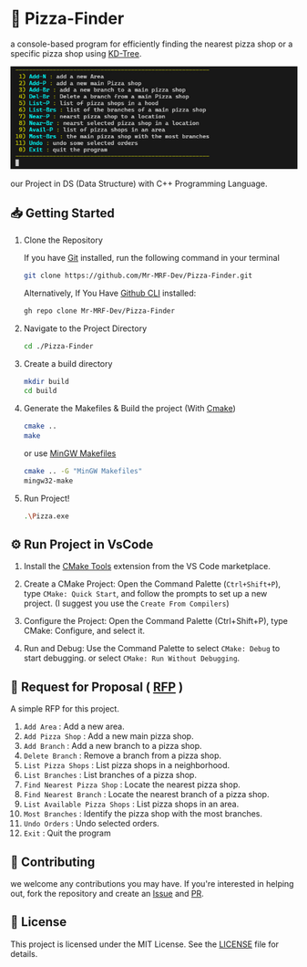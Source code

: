 # 🍕 Pizza-Finder

a console-based program for efficiently finding the nearest pizza shop or a specific pizza shop using [KD-Tree](https://www.baeldung.com/cs/k-d-trees).

![Screenshot](/images/screenshot.jpg)

our Project in DS (Data Structure) with C++ Programming Language.

## 📥 Getting Started

1. Clone the Repository

    If you have [Git](https://git-scm.com/) installed, run the following command in your terminal

    ```bash
    git clone https://github.com/Mr-MRF-Dev/Pizza-Finder.git
    ```

    Alternatively, If You Have [Github CLI](https://cli.github.com/) installed:

    ```bash
    gh repo clone Mr-MRF-Dev/Pizza-Finder
    ```

2. Navigate to the Project Directory

    ```bash
    cd ./Pizza-Finder
    ```

3. Create a build directory

    ```bash
    mkdir build
    cd build
    ```

4. Generate the Makefiles & Build the project (With [Cmake](https://cmake.org/download/))

    ```bash
    cmake ..
    make
    ```

    or use [MinGW Makefiles](https://cmake.org/cmake/help/latest/generator/MinGW%20Makefiles.html)

    ```bash
    cmake .. -G "MinGW Makefiles"
    mingw32-make
    ```

5. Run Project!

    ```bash
    .\Pizza.exe
    ```

## ⚙ Run Project in VsCode

1. Install the [CMake Tools](https://marketplace.visualstudio.com/items?itemName=ms-vscode.cmake-tools) extension from the VS Code marketplace.

2. Create a CMake Project: Open the Command Palette (`Ctrl+Shift+P`), type `CMake: Quick Start`, and follow the prompts to set up a new project. (I suggest you use the `Create From Compilers`)

3. Configure the Project: Open the Command Palette (Ctrl+Shift+P), type CMake: Configure, and select it.

4. Run and Debug: Use the Command Palette to select `CMake: Debug` to start debugging. or select `CMake: Run Without Debugging`.

## 📝 Request for Proposal ( [RFP](https://en.wikipedia.org/wiki/Request_for_proposal) )

A simple RFP for this project.

   1. `Add Area` : Add a new area.
   2. `Add Pizza Shop` : Add a new main pizza shop.
   3. `Add Branch` : Add a new branch to a pizza shop.
   4. `Delete Branch` : Remove a branch from a pizza shop.
   5. `List Pizza Shops` : List pizza shops in a neighborhood.
   6. `List Branches` : List branches of a pizza shop.
   7. `Find Nearest Pizza Shop` : Locate the nearest pizza shop.
   8. `Find Nearest Branch` : Locate the nearest branch of a pizza shop.
   9. `List Available Pizza Shops` : List pizza shops in an area.
   10. `Most Branches` : Identify the pizza shop with the most branches.
   11. `Undo Orders` : Undo selected orders.
   12. `Exit` : Quit the program

## 🤝 Contributing

we welcome any contributions you may have. If you're interested in helping out, fork the repository
and create an [Issue](https://github.com/Mr-MRF-Dev/Pizza-Finder/issues) and
[PR](https://github.com/Mr-MRF-Dev/Pizza-Finder/pulls).

## 📄 License

This project is licensed under the MIT License. See the [LICENSE](/LICENSE) file for details.
